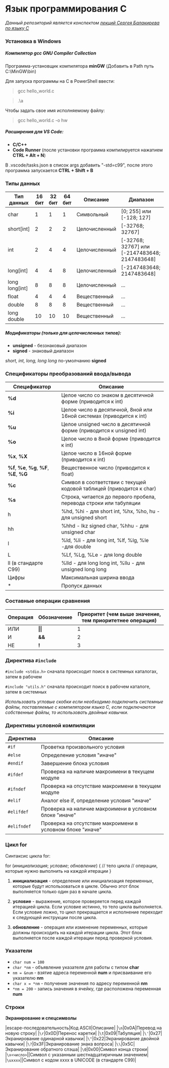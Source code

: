 # Язык программирования C

<em>Данный репозиторий является конспектом [лекций Сергея Балакирева по языку C](https://www.youtube.com/playlist?list=PLA0M1Bcd0w8w-mqVmBjt-2J8Z1gVmPZVz)</em>

### Установка в Windows

##### Компилятор gcc GNU Compiler Collection

Программа-установщик компилятора <b>minGW</b>
(Добавить в Path путь C:\MinGW\bin)

Для запуска программы на C в PowerShell ввести:

> gcc hello_world.c

> .\a

Чтобы задать свое имя исполняемому файлу:

> gcc hello_world.c -o hw

##### Расширения для VS Code:
* <b>C/C++</b>
* <b>Code Runner</b> (после установки программа компилируется нажатием <b>CTRL + Alt + N</b>)

В .vscode/tasks.json в список args добавить "-std=c99", после этого программа запускается <b>CTRL + Shift + B</b>


### Типы данных

|Тип данных|16 бит|32 бит|64 бит|Описание|Диапазон|
|---|---|---|---|---|---|
|char|1|1|1|Символьный|\[0; 255\] или \[-128; 127\]|
|short\[int\]|2|2|2|Целочисленный|\[-32768; 32767\]|
|int|2|4|4|Целочисленный|\[-32768; 32767\] или \[-2147483648; 2147483648\]|
|long\[int\]|4|4|8|Целочисленный|\[-2147483648; 2147483648\]|
|long long\[int\]|8|8|8|Целочисленный|...|
|float|4|4|4|Вещественный|...|
|double|8|8|8|Вещественный|...|
|long double|10|10|10|Вещественный|...|

##### Модификаторы (только для целочисленных типов):
* <b>unsigned</b> - беззнаковый диапазон
* <b>signed</b> - знаковый диапазон

<em>short, int, long, long long</em> по-умолчанию <b>signed</b>


### Спецификаторы преобразований ввода/вывода

|Спецификатор|Описание|
|---|---|
|<b>%d</b>|Целое число со знаком в десятичной форме (приводится к int)|
|<b>%i</b>|Целое число в десятичной, 8ной или 16ной системах (приводится к int)|
|<b>%u</b>|Целое unsigned число в десятичной форме (приводится к unsigned int)|
|<b>%o</b>|Целое число в 8ной форме (приводится к int)|
|<b>%x</b>, <b>%X</b>|Целое число в 16ной форме (приводится к int)|
|<b>%f</b>, <b>%e</b>, <b>%g</b>, <b>%F</b>, <b>%E</b>, <b>%G</b>|Вещественное число (приводится к float)|
|<b>%c</b>|Символ в соответствии с текущей кодовой таблицей (приводится к char)|
|<b>%s</b>|Строка, читается до первого пробела, перевода строки или табуляции|
|h|%hd, %hi - для short int, %hx, %ho, hu - для unsigned short|
|hh|%hhd - lkz signed char, %hhu - для unsigned char|
|l|%ld, %li - для long int, %lf, %lg, %le -для double|
|L| %Lf, %Lg, %Le - для long double|
|ll (в стандарте C99)|%lld - для long long int, %llu - для unsigned long long|
|Цифры|Максимальная ширина ввода|
|*|Пропуск данных|


### Составные операции сравнения

|Операция|Обозначение|Приоритет (чем выше значение, тем приоритетнее операция)|
|---|---|---|
|ИЛИ|<b>\|\|</b>|1|
|И|<b>&&</b>|2|
|НЕ|<b>!</b>|3|


### Директива `#include`

`#include <stdio.h>` сначала происходит поиск в системных каталогах, затем в рабочем

`#include "utils.h"` сначала происходит поиск в рабочем каталоге, затем в системных

<em>Использовать угловые скобки если необходимо подключить системные файлы, поставляемые с компилятором языка C,
если подключаются собственные файлы, то использовать двойные кавычки.</em>


### Директивы условной компиляции

|Директива|Описание|
|---|---|
|`#if`|Проветка произвольного условия|
|`#else`|Определение условия "иначе"|
|`#endif`|Завершение блока условия|
|`#ifdef`|Проверка на наличие макроимени в текущем модуле|
|`#ifndef`|Проверка на отсутствие макроимени в текущем модуле|
|`#elif`|Аналог else if, определение условия "иначе"|
|`#elifdef`|Проверка на наличие макроимени в условном блоке "иначе"|
|`#elifndef`|Проверка на отсутствие макроимени в условном блоке "иначе"|


### Цикл for

Синтаксис цикла for:

for (<em>инициализация</em>; <em>условие</em>; <em>обновление</em>) {
    // тело цикла
    // операции, которые нужно выполнить на каждой итерации
}

1. <b>инициализация</b> - определение или инициализация переменных, которые будут использоваться в цикле. Обычно этот блок выполняется только один раз в начале цикла.

2. <b>условие</b> - выражение, которое проверяется перед каждой итерацией цикла. Если условие истинно, то тело цикла выполняется. Если условие ложно, то цикл прекращается и исполнение переходит к следующей инструкции после цикла.

3. <b>обновление</b> - операция или изменение переменных, которые должны происходить на каждой итерации цикла. Этот блок выполняется после каждой итерации перед проверкой условия.


### Указатели

* `char num = 100`
* `char *nm`          - объявление указателя для работы с типом <b>char</b>
* `nm = &num`         - взятие адреса переменной <b>num</b> и присваивание его указателю <b>nm</b>
* `char x = *nm`      - получение значения по адресу переменной <b>nm</b>
* `*nm = 200`         - запись значения в ячейку, где расположена переменная <b>num</b>


### Строки

<b>Экранирование и спецсимволы</b>

|escape-последовательность|Код ASCII|Описание|
|`\n`|0x0A|Перевод на новую строку|
|`\r`|0x0D|Перенос каретки|
|`\t`|0x09|Табуляция|
|`\'`|0x27|Экранирование одинарной кавычки|
|`\"`|0x22|Экранирование двойной кавычки|
|`\?`|0x3F|Экранирование знака вопроса|
|`\\`|0x5C|Экранирование обратного слэша|
|`\0`|0x00|Символ конца строки|
|`\x<число>`||Символ с указанным шестнадцатиричным значением|
|`\uxxxx`||Символ с кодом xxxx в UNICODE (в стандарте C99)|